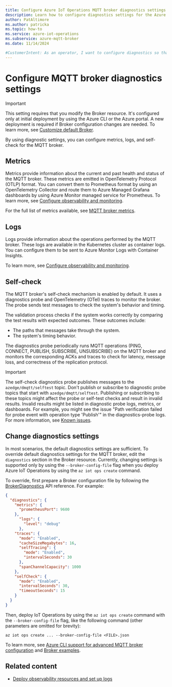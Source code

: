 ```yaml
---
title: Configure Azure IoT Operations MQTT broker diagnostics settings
description: Learn how to configure diagnostics settings for the Azure IoT Operations MQTT broker, like logs, metrics, self-check, and tracing.
author: PatAltimore
ms.author: patricka
ms.topic: how-to
ms.service: azure-iot-operations
ms.subservice: azure-mqtt-broker
ms.date: 11/14/2024

#CustomerIntent: As an operator, I want to configure diagnostics so that I can monitor MQTT broker communications.
---
```


# Configure MQTT broker diagnostics settings

> [!IMPORTANT]
> This setting requires that you modify the Broker resource. It's configured only at initial deployment by using the Azure CLI or the Azure portal. A new deployment is required if Broker configuration changes are needed. To learn more, see [Customize default Broker](./overview-broker.md#customize-default-broker).

By using diagnostic settings, you can configure metrics, logs, and self-check for the MQTT broker.

## Metrics

Metrics provide information about the current and past health and status of the MQTT broker. These metrics are emitted in OpenTelemetry Protocol (OTLP) format. You can convert them to Prometheus format by using an OpenTelemetry Collector and route them to Azure Managed Grafana dashboards by using Azure Monitor managed service for Prometheus. To learn more, see [Configure observability and monitoring](../configure-observability-monitoring/howto-configure-observability.md).

For the full list of metrics available, see [MQTT broker metrics](../reference/observability-metrics-mqtt-broker.md).

## Logs

Logs provide information about the operations performed by the MQTT broker. These logs are available in the Kubernetes cluster as container logs. You can configure them to be sent to Azure Monitor Logs with Container Insights.

To learn more, see [Configure observability and monitoring](../configure-observability-monitoring/howto-configure-observability.md).

## Self-check

The MQTT broker's self-check mechanism is enabled by default. It uses a diagnostics probe and OpenTelemetry (OTel) traces to monitor the broker. The probe sends test messages to check the system's behavior and timing.

The validation process checks if the system works correctly by comparing the test results with expected outcomes. These outcomes include:

- The paths that messages take through the system.
- The system's timing behavior.

The diagnostics probe periodically runs MQTT operations (PING, CONNECT, PUBLISH, SUBSCRIBE, UNSUBSCRIBE) on the MQTT broker and monitors the corresponding ACKs and traces to check for latency, message loss, and correctness of the replication protocol.

> [!IMPORTANT]
> The self-check diagnostics probe publishes messages to the `azedge/dmqtt/selftest` topic. Don't publish or subscribe to diagnostic probe topics that start with `azedge/dmqtt/selftest`. Publishing or subscribing to these topics might affect the probe or self-test checks and result in invalid results. Invalid results might be listed in diagnostic probe logs, metrics, or dashboards. For example, you might see the issue "Path verification failed for probe event with operation type 'Publish'" in the diagnostics-probe logs. For more information, see [Known issues](../troubleshoot/known-issues.md#mqtt-broker).

## Change diagnostics settings

In most scenarios, the default diagnostics settings are sufficient. To override default diagnostics settings for the MQTT broker, edit the `diagnostics` section in the Broker resource. Currently, changing settings is supported only by using the `--broker-config-file` flag when you deploy Azure IoT Operations by using the `az iot ops create` command.

To override, first prepare a Broker configuration file by following the [BrokerDiagnostics](/rest/api/iotoperations/broker/create-or-update#brokerdiagnostics) API reference. For example:

```json
{
  "diagnostics": {
    "metrics": {
      "prometheusPort": 9600
    },
      "logs": {
        "level": "debug"
      },
    "traces": {
      "mode": "Enabled",
      "cacheSizeMegabytes": 16,
      "selfTracing": {
        "mode": "Enabled",
        "intervalSeconds": 30
      },
      "spanChannelCapacity": 1000
    },
    "selfCheck": {
      "mode": "Enabled",
      "intervalSeconds": 30,
      "timeoutSeconds": 15
    }
  }
}
```

Then, deploy IoT Operations by using the `az iot ops create` command with the `--broker-config-file` flag, like the following command (other parameters are omitted for brevity):

```azurecli
az iot ops create ... --broker-config-file <FILE>.json
```

To learn more, see [Azure CLI support for advanced MQTT broker configuration](https://aka.ms/aziotops-broker-config) and [Broker examples](/rest/api/iotoperations/broker/create-or-update#examples).

## Related content

- [Deploy observability resources and set up logs](../configure-observability-monitoring/howto-configure-observability.md)